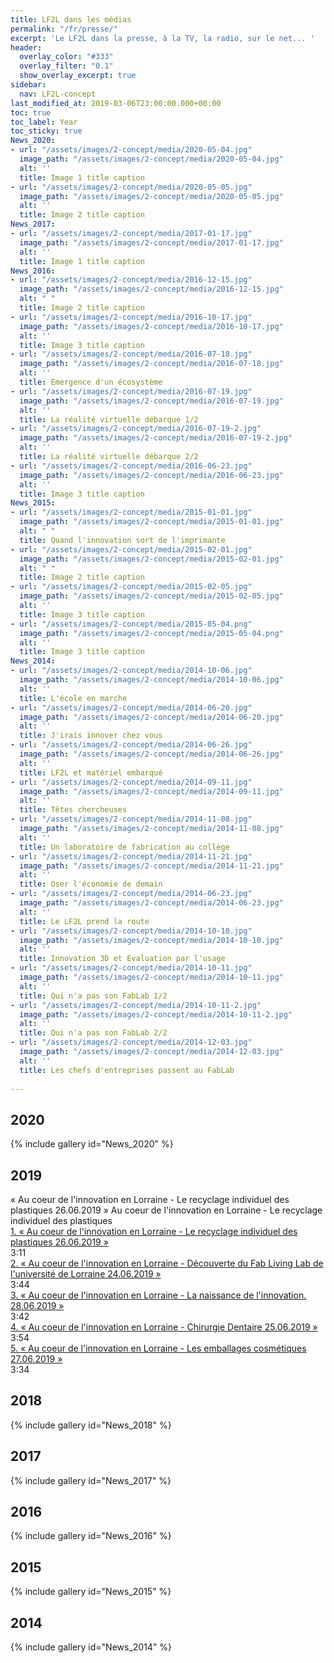 ```yaml
---
title: LF2L dans les médias
permalink: "/fr/presse/"
excerpt: 'Le LF2L dans la presse, à la TV, la radio, sur le net... '
header:
  overlay_color: "#333"
  overlay_filter: "0.1"
  show_overlay_excerpt: true
sidebar:
  nav: LF2L-concept
last_modified_at: 2019-03-06T23:00:00.000+00:00
toc: true
toc_label: Year
toc_sticky: true
News_2020:
- url: "/assets/images/2-concept/media/2020-05-04.jpg"
  image_path: "/assets/images/2-concept/media/2020-05-04.jpg"
  alt: ''
  title: Image 1 title caption
- url: "/assets/images/2-concept/media/2020-05-05.jpg"
  image_path: "/assets/images/2-concept/media/2020-05-05.jpg"
  alt: ''
  title: Image 2 title caption
News_2017:
- url: "/assets/images/2-concept/media/2017-01-17.jpg"
  image_path: "/assets/images/2-concept/media/2017-01-17.jpg"
  alt: ''
  title: Image 1 title caption
News_2016:
- url: "/assets/images/2-concept/media/2016-12-15.jpg"
  image_path: "/assets/images/2-concept/media/2016-12-15.jpg"
  alt: " "
  title: Image 2 title caption
- url: "/assets/images/2-concept/media/2016-10-17.jpg"
  image_path: "/assets/images/2-concept/media/2016-10-17.jpg"
  alt: ''
  title: Image 3 title caption
- url: "/assets/images/2-concept/media/2016-07-18.jpg"
  image_path: "/assets/images/2-concept/media/2016-07-18.jpg"
  alt: ''
  title: Emergence d'un écosystème
- url: "/assets/images/2-concept/media/2016-07-19.jpg"
  image_path: "/assets/images/2-concept/media/2016-07-19.jpg"
  alt: ''
  title: La réalité virtuelle débarque 1/2
- url: "/assets/images/2-concept/media/2016-07-19-2.jpg"
  image_path: "/assets/images/2-concept/media/2016-07-19-2.jpg"
  alt: ''
  title: La réalité virtuelle débarque 2/2
- url: "/assets/images/2-concept/media/2016-06-23.jpg"
  image_path: "/assets/images/2-concept/media/2016-06-23.jpg"
  alt: ''
  title: Image 3 title caption
News_2015:
- url: "/assets/images/2-concept/media/2015-01-01.jpg"
  image_path: "/assets/images/2-concept/media/2015-01-01.jpg"
  alt: " "
  title: Quand l'innovation sort de l'imprimante
- url: "/assets/images/2-concept/media/2015-02-01.jpg"
  image_path: "/assets/images/2-concept/media/2015-02-01.jpg"
  alt: " "
  title: Image 2 title caption
- url: "/assets/images/2-concept/media/2015-02-05.jpg"
  image_path: "/assets/images/2-concept/media/2015-02-05.jpg"
  alt: ''
  title: Image 3 title caption
- url: "/assets/images/2-concept/media/2015-05-04.png"
  image_path: "/assets/images/2-concept/media/2015-05-04.png"
  alt: ''
  title: Image 3 title caption
News_2014:
- url: "/assets/images/2-concept/media/2014-10-06.jpg"
  image_path: "/assets/images/2-concept/media/2014-10-06.jpg"
  alt: ''
  title: L'école en marche
- url: "/assets/images/2-concept/media/2014-06-20.jpg"
  image_path: "/assets/images/2-concept/media/2014-06-20.jpg"
  alt: ''
  title: J'irais innover chez vous
- url: "/assets/images/2-concept/media/2014-06-26.jpg"
  image_path: "/assets/images/2-concept/media/2014-06-26.jpg"
  alt: ''
  title: LF2L et matériel embarqué
- url: "/assets/images/2-concept/media/2014-09-11.jpg"
  image_path: "/assets/images/2-concept/media/2014-09-11.jpg"
  alt: ''
  title: Têtes chercheuses
- url: "/assets/images/2-concept/media/2014-11-08.jpg"
  image_path: "/assets/images/2-concept/media/2014-11-08.jpg"
  alt: ''
  title: Un laboratoire de fabrication au collège 
- url: "/assets/images/2-concept/media/2014-11-21.jpg"
  image_path: "/assets/images/2-concept/media/2014-11-21.jpg"
  alt: ''
  title: Oser l'économie de demain    
- url: "/assets/images/2-concept/media/2014-06-23.jpg"
  image_path: "/assets/images/2-concept/media/2014-06-23.jpg"
  alt: ''
  title: Le LF2L prend la route    
- url: "/assets/images/2-concept/media/2014-10-10.jpg"
  image_path: "/assets/images/2-concept/media/2014-10-10.jpg"
  alt: ''
  title: Innovation 3D et Evaluation par l'usage
- url: "/assets/images/2-concept/media/2014-10-11.jpg"
  image_path: "/assets/images/2-concept/media/2014-10-11.jpg"
  alt: ''
  title: Qui n'a pas son FabLab 1/2
- url: "/assets/images/2-concept/media/2014-10-11-2.jpg"
  image_path: "/assets/images/2-concept/media/2014-10-11-2.jpg"
  alt: ''
  title: Qui n'a pas son FabLab 2/2
- url: "/assets/images/2-concept/media/2014-12-03.jpg"
  image_path: "/assets/images/2-concept/media/2014-12-03.jpg"
  alt: ''
  title: Les chefs d'entreprises passent au FabLab
 
---
```


## 2020

{% include gallery
id="News_2020"
%}

## 2019

<div class="wp-playlist-current-item">
	<img src="https://www.ensgsi.univ-lorraine.fr/wp-content/uploads/2019/07/France_Bleu_LF2L_naissance_innovation-mp3-image-150x150.jpg" alt="">
	<div class="wp-playlist-caption">
		<span class="wp-playlist-item-meta wp-playlist-item-title">«&nbsp;Au coeur de l'innovation en Lorraine - Le recyclage individuel des plastiques 26.06.2019&nbsp;»</span>
		<span class="wp-playlist-item-meta wp-playlist-item-album">Au coeur de l'innovation en Lorraine - Le recyclage individuel des plastiques</span>
	</div>
</div>

<div class="wp-playlist-tracks">
	<div class="wp-playlist-item wp-playlist-playing">
		<a class="wp-playlist-caption" href="https://www.ensgsi.univ-lorraine.fr/wp-content/uploads/2019/07/France_Bleu_LF2L_recyclage_plastiques.mp3">
			1. <span class="wp-playlist-item-title">«&nbsp;Au coeur de l'innovation en Lorraine - Le recyclage individuel des plastiques 26.06.2019&nbsp;»</span>
		</a>
		<div class="wp-playlist-item-length">3:11</div>
</div>

<div class="wp-playlist-item">
		<a class="wp-playlist-caption" href="https://www.ensgsi.univ-lorraine.fr/wp-content/uploads/2019/07/France_Bleu_Lorraine_Fab_Living_Lab.mp3">
			2. <span class="wp-playlist-item-title">«&nbsp;Au coeur de l'innovation en Lorraine - Découverte du Fab Living Lab de l'université de Lorraine 24.06.2019&nbsp;»</span>
		</a>
		<div class="wp-playlist-item-length">3:44</div>
	</div>
	<div class="wp-playlist-item">
		<a class="wp-playlist-caption" href="https://www.ensgsi.univ-lorraine.fr/wp-content/uploads/2019/07/France_Bleu_LF2L_naissance_innovation.mp3">
			3. <span class="wp-playlist-item-title">«&nbsp;Au coeur de l'innovation en Lorraine -  La naissance de l'innovation. 28.06.2019&nbsp;»</span>
		</a>
	<div class="wp-playlist-item-length">3:42</div>
	</div>
	<div class="wp-playlist-item">
		<a class="wp-playlist-caption" href="https://www.ensgsi.univ-lorraine.fr/wp-content/uploads/2019/07/France_Bleu_LF2L_chirurgie_dentaire.mp3">
			4. <span class="wp-playlist-item-title">«&nbsp;Au coeur de l'innovation en Lorraine - Chirurgie Dentaire 25.06.2019&nbsp;»</span>
		</a>
		<div class="wp-playlist-item-length">3:54</div>
	</div>
	<div class="wp-playlist-item">
		<a class="wp-playlist-caption" href="https://www.ensgsi.univ-lorraine.fr/wp-content/uploads/2019/07/France_Bleu_emballages_cosmetiques.mp3">
			5. <span class="wp-playlist-item-title">«&nbsp;Au coeur de l'innovation en Lorraine - Les emballages cosmétiques 27.06.2019&nbsp;»</span>
		</a>
		<div class="wp-playlist-item-length">3:34</div>
	</div>
</div>

## 2018

{% include gallery
id="News_2018"
%}

## 2017

{% include gallery
id="News_2017"
%}

## 2016

{% include gallery
id="News_2016"
%}

## 2015

{% include gallery
id="News_2015"
%}

## 2014

{% include gallery
id="News_2014"
%}

